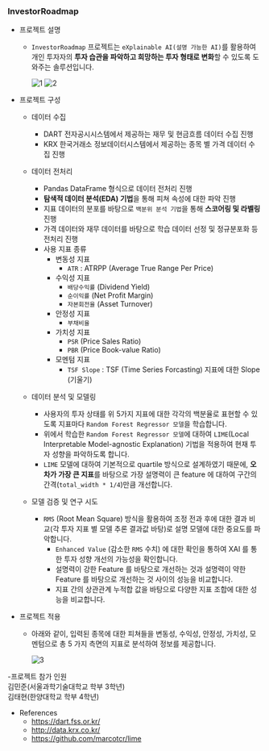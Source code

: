 ### InvestorRoadmap

- 프로젝트 설명
  - `InvestorRoadmap` 프로젝트는 `eXplainable AI(설명 가능한 AI)`를 활용하여 개인 투자자의 **투자 습관을 파악하고 희망하는 투자 형태로 변화**할 수 있도록 도와주는 솔루션입니다.

    ![1](https://github.com/DevTae/InvestorRoadmap/assets/55177359/8b5c1c98-ad41-4bf1-8c8b-997384f18e2e)
    ![2](https://github.com/DevTae/InvestorRoadmap/assets/55177359/5f924ab7-d466-4ceb-9696-8d29921f135e)

- 프로젝트 구성
  - 데이터 수집
    - DART 전자공시시스템에서 제공하는 재무 및 현금흐름 데이터 수집 진행
    - KRX 한국거래소 정보데이터시스템에서 제공하는 종목 별 가격 데이터 수집 진행

  - 데이터 전처리
    - Pandas DataFrame 형식으로 데이터 전처리 진행
    - **탐색적 데이터 분석(EDA) 기법**을 통해 피쳐 속성에 대한 파악 진행
    - 지표 데이터의 분포를 바탕으로 `백분위 분석 기법`을 통해 **스코어링 및 라벨링** 진행
    - 가격 데이터와 재무 데이터를 바탕으로 학습 데이터 선정 및 정규분포화 등 전처리 진행
    - 사용 지표 종류
      - 변동성 지표
        - `ATR` : ATRPP (Average True Range Per Price)
      - 수익성 지표
        - `배당수익률` (Dividend Yield)
        - `순이익률` (Net Profit Margin)
        - `자본회전율` (Asset Turnover)
      - 안정성 지표
        - `부채비율`
      - 가치성 지표
        - `PSR` (Price Sales Ratio)
        - `PBR` (Price Book-value Ratio)
      - 모멘텀 지표
        - `TSF Slope` : TSF (Time Series Forcasting) 지표에 대한 Slope (기울기)

  - 데이터 분석 및 모델링
    
    - 사용자의 투자 상태를 위 5가지 지표에 대한 각각의 백분율로 표현할 수 있도록 지표마다 `Random Forest Regressor 모델`을 학습합니다.
    - 위에서 학습한 `Random Forest Regressor 모델`에 대하여 `LIME`(Local Interpretable Model-agnostic Explanation) 기법을 적용하여 현재 투자 성향을 파악하도록 합니다.
    - `LIME` 모델에 대하여 기본적으로 quartile 방식으로 설계하였기 때문에, **오차가 가장 큰 지표**를 바탕으로 가장 설명력이 큰 feature 에 대하여 구간의 간격(`total_width * 1/4`)만큼 개선합니다.

  - 모델 검증 및 연구 시도
    - `RMS` (Root Mean Square) 방식을 활용하여 조정 전과 후에 대한 결과 비교(각 투자 지표 별 모델 추론 결과값 바탕)로 설명 모델에 대한 중요도를 파악합니다.
      - `Enhanced Value` (감소한 `RMS` 수치) 에 대한 확인을 통하여 XAI 를 통한 투자 성향 개선의 가능성을 확인합니다.
      - 설명력이 강한 Feature 를 바탕으로 개선하는 것과 설명력이 약한 Feature 를 바탕으로 개선하는 것 사이의 성능을 비교합니다.
      - 지표 간의 상관관계 누적합 값을 바탕으로 다양한 지표 조합에 대한 성능을 비교합니다.
   
- 프로젝트 적용
  - 아래와 같이, 입력된 종목에 대한 피쳐들을 변동성, 수익성, 안정성, 가치성, 모멘텀으로 총 5 가지 측면의 지표로 분석하여 정보를 제공합니다.
    
    ![3](https://github.com/DevTae/InvestorRoadmap/assets/55177359/6c307d33-8838-4bc5-a3af-ebd00d7f97b8)

-프로젝트 참가 인원<br>
김민준(서울과학기술대학교 학부 3학년)<br>
김태현(한양대학교 학부 4학년)

- References
  - https://dart.fss.or.kr/
  - http://data.krx.co.kr/
  - https://github.com/marcotcr/lime
